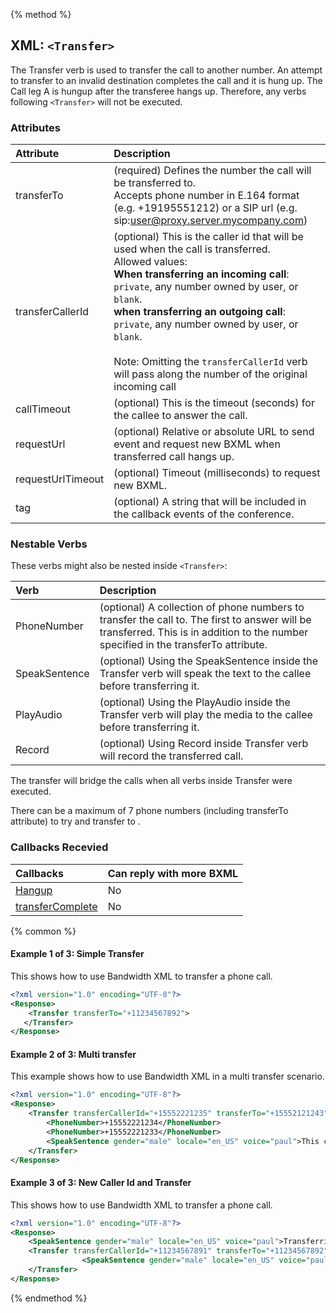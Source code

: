 {% method %}

## XML: `<Transfer>`
The Transfer verb is used to transfer the call to another number.
An attempt to transfer to an invalid destination completes the call and it is hung up. 
The Call leg A is hungup after the transferee hangs up. Therefore, any verbs following `<Transfer>` will not be executed. 



### Attributes
| Attribute         | Description                                                                                                                                                                                                                                                                                                                                                                                                          |
|:------------------|:---------------------------------------------------------------------------------------------------------------------------------------------------------------------------------------------------------------------------------------------------------------------------------------------------------------------------------------------------------------------------------------------------------------------|
| transferTo        | (required) Defines the number the call will be transferred to. <br> Accepts phone number in E.164 format (e.g. +19195551212) or a SIP url (e.g. sip:user@proxy.server.mycompany.com)                                                                                                                                                                                                                                 |
| transferCallerId  | (optional) This is the caller id that will be used when the call is transferred.<br> Allowed values: <br>**When transferring an incoming call**: <br> `private`, any number owned by user, or `blank`. <br>**when transferring an outgoing call**: <br> `private`, any number owned by user, or `blank`. <br> <br> Note: Omitting the `transferCallerId` verb will pass along the number of the original incoming call |
| callTimeout       | (optional) This is the timeout (seconds) for the callee to answer the call.                                                                                                                                                                                                                                                                                                                                          |
| requestUrl        | (optional) Relative or absolute URL to send event and request new BXML when transferred call hangs up.                                                                                                                                                                                                                                                                                                               |
| requestUrlTimeout | (optional) Timeout (milliseconds) to request new BXML.                                                                                                                                                                                                                                                                                                                                                               |
| tag               | (optional) A string that will be included in the callback events of the conference.                                                                                                                                                                                                                                                                                                                                  |


### Nestable Verbs
These verbs might also be nested inside `<Transfer>`:

| Verb          | Description                                                                                                                                                                         |
|:--------------|:------------------------------------------------------------------------------------------------------------------------------------------------------------------------------------|
| PhoneNumber   | (optional) A collection of phone numbers to transfer the call to. The first to answer will be transferred. This is in addition to the number specified in the transferTo attribute. |
| SpeakSentence | (optional) Using the SpeakSentence inside the Transfer verb will speak the text to the callee before transferring it.                                                               |
| PlayAudio     | (optional) Using the PlayAudio inside the Transfer verb will play the media to the callee before transferring it.                                                                   |
| Record        | (optional) Using Record inside Transfer verb will record the transferred call.                                                                                                      |



<aside class="alert general small"><p>The transfer will bridge the calls when all verbs inside Transfer were executed.</p></aside>
<aside class="alert general small"><p>There can be a maximum of 7 phone numbers (including transferTo attribute) to try and transfer to . </p></aside>

### Callbacks Recevied

| Callbacks                                    | Can reply with more BXML |
|:---------------------------------------------|:-------------------------|
| [Hangup](../callBacks/hangup.md)             | No                       |
| [transferComplete](../callBacks/transfer.md) | No                       |

{% common %}
#### Example 1 of 3: Simple Transfer
This shows how to use Bandwidth XML to transfer a phone call.


```XML
<?xml version="1.0" encoding="UTF-8"?>
<Response>
    <Transfer transferTo="+11234567892">
   </Transfer>
</Response>
```

#### Example 2 of 3: Multi transfer
This example shows how to use Bandwidth XML in a multi transfer scenario.

```XML
<?xml version="1.0" encoding="UTF-8"?>
<Response>
    <Transfer transferCallerId="+15552221235" transferTo="+15552121243">
        <PhoneNumber>+15552221234</PhoneNumber>
        <PhoneNumber>+15552221233</PhoneNumber>
        <SpeakSentence gender="male" locale="en_US" voice="paul">This call has been forwarded.</SpeakSentence>
    </Transfer>
</Response>

```

#### Example 3 of 3: New Caller Id and Transfer
This shows how to use Bandwidth XML to transfer a phone call.

```XML
<?xml version="1.0" encoding="UTF-8"?>
<Response>
    <SpeakSentence gender="male" locale="en_US" voice="paul">Transferring your call, please wait.</SpeakSentence>
    <Transfer transferCallerId="+11234567891" transferTo="+11234567892">
                <SpeakSentence gender="male" locale="en_US" voice="paul">Inner speak sentence.</SpeakSentence>
    </Transfer>
</Response>
```



{% endmethod %}
